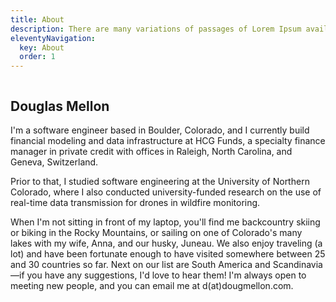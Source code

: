 ```yaml
---
title: About
description: There are many variations of passages of Lorem Ipsum available.
eleventyNavigation:
  key: About
  order: 1
---
```


<img src="/images/doug.jpg" alt="" class="myphoto" />

<h2 id='doug-mellon'>Douglas Mellon</h2>

I'm a software engineer based in Boulder, Colorado, and I currently build financial modeling and data infrastructure at HCG Funds, a specialty finance manager in private credit with offices in Raleigh, North Carolina, and Geneva, Switzerland.

Prior to that, I studied software engineering at the University of Northern Colorado, where I also conducted university-funded research on the use of real-time data transmission for drones in wildfire monitoring.

When I'm not sitting in front of my laptop, you'll find me backcountry skiing or biking in the Rocky Mountains, or sailing on one of Colorado's many lakes with my wife, Anna, and our husky, Juneau. We also enjoy traveling (a lot) and have been fortunate enough to have visited somewhere between 25 and 30 countries so far. Next on our list are South America and Scandinavia—if you have any suggestions, I'd love to hear them! I'm always open to meeting new people, and you can email me at d(at)dougmellon.com.

